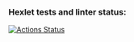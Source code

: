 ### Hexlet tests and linter status:
[![Actions Status](https://github.com/SurfinBeard/frontend-project-lvl1/workflows/hexlet-check/badge.svg)](https://github.com/SurfinBeard/frontend-project-lvl1/actions)